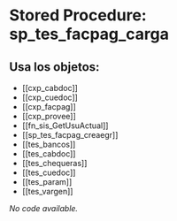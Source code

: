 # Stored Procedure: sp_tes_facpag_carga

## Usa los objetos:
- [[cxp_cabdoc]]
- [[cxp_cuedoc]]
- [[cxp_facpag]]
- [[cxp_provee]]
- [[fn_sis_GetUsuActual]]
- [[sp_tes_facpag_creaegr]]
- [[tes_bancos]]
- [[tes_cabdoc]]
- [[tes_chequeras]]
- [[tes_cuedoc]]
- [[tes_param]]
- [[tes_vargen]]

*No code available.*
